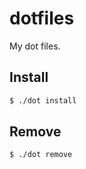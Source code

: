 dotfiles
========

My dot files.

Install
-------

```bash
$ ./dot install
```

Remove
------

```bash
$ ./dot remove
```

